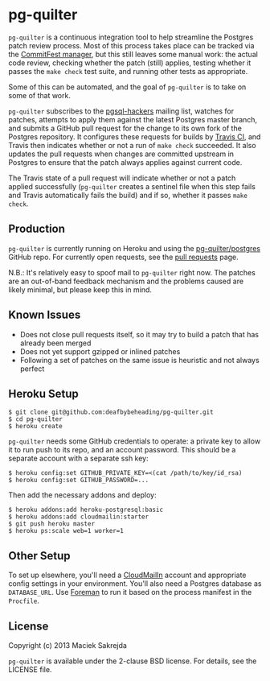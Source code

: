 # pg-quilter

`pg-quilter` is a continuous integration tool to help streamline the
Postgres patch review process. Most of this process takes place can be
tracked via the [CommitFest
manager](https://commitfest.postgresql.org/), but this still leaves
some manual work: the actual code review, checking whether the patch
(still) applies, testing whether it passes the `make check` test
suite, and running other tests as appropriate.

Some of this can be automated, and the goal of `pg-quilter` is to take
on some of that work.

`pg-quilter` subscribes to the
[pgsql-hackers](http://www.postgresql.org/list/pgsql-hackers/) mailing
list, watches for patches, attempts to apply them against the latest
Postgres master branch, and submits a GitHub pull request for the
change to its own fork of the Postgres repository. It configures these
requests for builds by [Travis CI](https://travis-ci.org/), and Travis
then indicates whether or not a run of `make check` succeeded. It also
updates the pull requests when changes are committed upstream in
Postgres to ensure that the patch always applies against current code.

The Travis state of a pull request will indicate whether or not a
patch applied successfully (`pg-quilter` creates a sentinel file when
this step fails and Travis automatically fails the build) and if so,
whether it passes `make check`.


## Production

`pg-quilter` is currently running on Heroku and using the
[pg-quilter/postgres](https://github.com/pg-quilter/postgres) GitHub
repo. For currently open requests, see the [pull
requests](https://github.com/pg-quilter/postgres/pulls) page.

N.B.: It's relatively easy to spoof mail to `pg-quilter` right
now. The patches are an out-of-band feedback mechanism and the
problems caused are likely minimal, but please keep this in mind.


## Known Issues

 * Does not close pull requests itself, so it may try to build a patch
   that has already been merged
 * Does not yet support gzipped or inlined patches
 * Following a set of patches on the same issue is heuristic and not
   always perfect


## Heroku Setup

```console
$ git clone git@github.com:deafbybeheading/pg-quilter.git
$ cd pg-quilter
$ heroku create
```

`pg-quilter` needs some GitHub credentials to operate: a private key
to allow it to run push to its repo, and an account password. This should
be a separate account with a separate ssh key:

```console
$ heroku config:set GITHUB_PRIVATE_KEY=<(cat /path/to/key/id_rsa)
$ heroku config:set GITHUB_PASSWORD=...
```

Then add the necessary addons and deploy:

```console
$ heroku addons:add heroku-postgresql:basic
$ heroku addons:add cloudmailin:starter
$ git push heroku master
$ heroku ps:scale web=1 worker=1
```


## Other Setup

To set up elsewhere, you'll need a
[CloudMailIn](http://www.cloudmailin.com/) account and appropriate
config settings in your environment. You'll also need a Postgres
database as `DATABASE_URL`. Use
[Foreman](https://github.com/ddollar/foreman) to run it based on the
process manifest in the `Procfile`.


## License

Copyright (c) 2013 Maciek Sakrejda

`pg-quilter` is available under the 2-clause BSD license. For details,
see the LICENSE file.